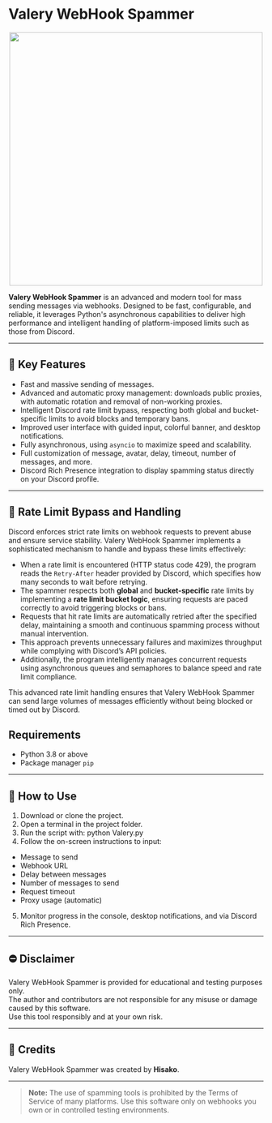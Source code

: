 # Valery WebHook Spammer

<p align="center">
<img src="https://i.pinimg.com/564x/a5/c1/1b/a5c11b552c3afd0d08273fd5f1677f59.jpg", width="500", height="500">
</p>

**Valery WebHook Spammer** is an advanced and modern tool for mass sending messages via webhooks. Designed to be fast, configurable, and reliable, it leverages Python's asynchronous capabilities to deliver high performance and intelligent handling of platform-imposed limits such as those from Discord.

---

## 🚀 Key Features

- Fast and massive sending of messages.
- Advanced and automatic proxy management: downloads public proxies, with automatic rotation and removal of non-working proxies.  
- Intelligent Discord rate limit bypass, respecting both global and bucket-specific limits to avoid blocks and temporary bans.  
- Improved user interface with guided input, colorful banner, and desktop notifications.  
- Fully asynchronous, using `asyncio` to maximize speed and scalability.  
- Full customization of message, avatar, delay, timeout, number of messages, and more.  
- Discord Rich Presence integration to display spamming status directly on your Discord profile.

---

## 🔄 Rate Limit Bypass and Handling

Discord enforces strict rate limits on webhook requests to prevent abuse and ensure service stability. Valery WebHook Spammer implements a sophisticated mechanism to handle and bypass these limits effectively:

- When a rate limit is encountered (HTTP status code 429), the program reads the `Retry-After` header provided by Discord, which specifies how many seconds to wait before retrying.
- The spammer respects both **global** and **bucket-specific** rate limits by implementing a **rate limit bucket logic**, ensuring requests are paced correctly to avoid triggering blocks or bans.
- Requests that hit rate limits are automatically retried after the specified delay, maintaining a smooth and continuous spamming process without manual intervention.
- This approach prevents unnecessary failures and maximizes throughput while complying with Discord’s API policies.
- Additionally, the program intelligently manages concurrent requests using asynchronous queues and semaphores to balance speed and rate limit compliance.

This advanced rate limit handling ensures that Valery WebHook Spammer can send large volumes of messages efficiently without being blocked or timed out by Discord.
## Requirements

- Python 3.8 or above
- Package manager `pip`

---

## 📝 How to Use

1. Download or clone the project.  
2. Open a terminal in the project folder.  
3. Run the script with: python Valery.py
4. Follow the on-screen instructions to input:  
- Message to send  
- Webhook URL  
- Delay between messages  
- Number of messages to send  
- Request timeout  
- Proxy usage (automatic)  
5. Monitor progress in the console, desktop notifications, and via Discord Rich Presence.

---

## ⛔ Disclaimer

Valery WebHook Spammer is provided for educational and testing purposes only.  
The author and contributors are not responsible for any misuse or damage caused by this software.  
Use this tool responsibly and at your own risk.

---

## 👤 Credits

Valery WebHook Spammer was created by **Hisako**.  

---

> **Note:** The use of spamming tools is prohibited by the Terms of Service of many platforms. Use this software only on webhooks you own or in controlled testing environments.
